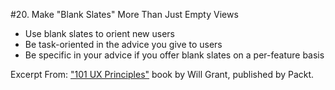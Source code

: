 #20. Make "Blank Slates" More Than Just Empty Views
-  Use blank slates to orient new users
-  Be task-oriented in the advice you give to users
-  Be specific in your advice if you offer blank slates on a per-feature basis

Excerpt From: ["101 UX Principles"](https://www.packtpub.com/web-development/101-ux-principles) book by Will Grant, published by Packt.
